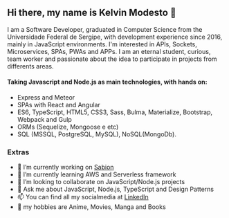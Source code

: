 ## Hi there, my name is Kelvin Modesto 👋

I am a Software Developer, graduated in Computer Science from the Universidade Federal de Sergipe, with development experience since 2016, mainly in JavaScript environments. I'm interested in APIs, Sockets, Microservices, SPAs, PWAs and APPs. I am an eternal student, curious, team worker and passionate about the idea to participate in projects from differents areas.

#### Taking Javascript and Node.js as main technologies, with hands on:

- Express and Meteor
- SPAs with React and Angular
- ES6, TypeScript, HTML5, CSS3, Sass, Bulma, Materialize, Bootstrap, Webpack and Gulp
- ORMs (Sequelize, Mongoose e etc)
- SQL (MSSQL, PostgreSQL, MySQL), NoSQL(MongoDb).

### Extras
- 🔭 I’m currently working on [Sabion](http://sabion.com.br/)
- 🌱 I’m currently learning AWS and Serverless framework
- 👯 I’m looking to collaborate on JavaScript/Node.js projects
- 💬 Ask me about JavaScript, Node.js, TypeScript and Design Patterns
- 📫 You can find all my socialmedia at [LinkedIn](https://www.linkedin.com/in/kelvinmodesto/)
- 👋 my hobbies are Anime, Movies, Manga and Books
